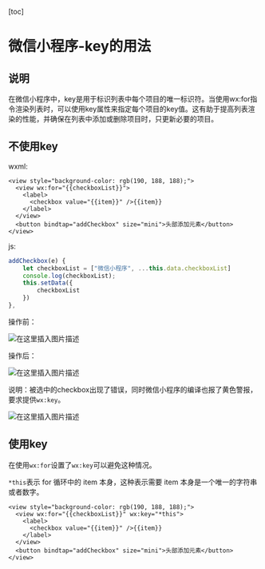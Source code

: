 [toc]

# 微信小程序-key的用法

## 说明

在微信小程序中，key是用于标识列表中每个项目的唯一标识符。当使用wx:for指令渲染列表时，可以使用key属性来指定每个项目的key值。这有助于提高列表渲染的性能，并确保在列表中添加或删除项目时，只更新必要的项目。



## 不使用key

wxml:

```
<view style="background-color: rgb(190, 188, 188);">
  <view wx:for="{{checkboxList}}">
    <label>
      <checkbox value="{{item}}" />{{item}}
    </label>
  </view>
  <button bindtap="addCheckbox" size="mini">头部添加元素</button>
</view>
```

js:

```js
addCheckbox(e) {
    let checkboxList = ["微信小程序", ...this.data.checkboxList]
    console.log(checkboxList);
    this.setData({
        checkboxList
    })
},
```

操作前：

![在这里插入图片描述](https://img-blog.csdnimg.cn/bdae2e9e13e74e96b67c019c065bacb6.png)

操作后：

![在这里插入图片描述](https://img-blog.csdnimg.cn/f4e1ef6b3fa34cb6acfb8a4458b34708.png)

说明：被选中的checkbox出现了错误，同时微信小程序的编译也报了黄色警报，要求提供`wx:key`。

![在这里插入图片描述](https://img-blog.csdnimg.cn/12665d7c56924dd6b0a43e4195cab480.png)





## 使用key

在使用`wx:for`设置了`wx:key`可以避免这种情况。

`*this`表示 for 循环中的 item 本身，这种表示需要 item 本身是一个唯一的字符串或者数字。

```
<view style="background-color: rgb(190, 188, 188);">
  <view wx:for="{{checkboxList}}" wx:key="*this">
    <label>
      <checkbox value="{{item}}" />{{item}}
    </label>
  </view>
  <button bindtap="addCheckbox" size="mini">头部添加元素</button>
</view>
```

